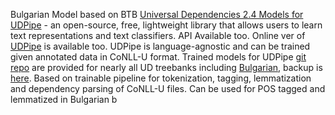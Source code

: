 Bulgarian Model based on BTB [Universal Dependencies 2.4 Models for UDPipe](https://lindat.mff.cuni.cz/repository/xmlui/handle/11234/1-2998) - an open-source, free, lightweight library that allows users to learn text representations and text classifiers. API Available too. 
Online ver of [UDPipe](http://lindat.mff.cuni.cz/services/udpipe/) is available too. 
UDPipe is language-agnostic and can be trained given annotated data in CoNLL-U format. Trained models for UDPipe [git repo](https://github.com/ufal/udpipe) are provided for nearly all UD treebanks including [Bulgarian](https://lindat.mff.cuni.cz/repository/xmlui/bitstream/handle/11234/1-2998/bulgarian-btb-ud-2.4-190531.udpipe?sequence=13&isAllowed=y), backup is [here](https://github.com/antouanbg/Bulgarian_Linguistic/blob/master/models/NLP/Universal_Dependencies/bulgarian-btb-ud-2.4-190531.udpipe).
Based on trainable pipeline for tokenization, tagging, lemmatization and dependency parsing of CoNLL-U files. Can be used for POS tagged and lemmatized in Bulgarian b 
